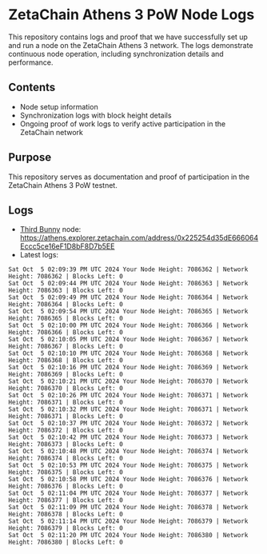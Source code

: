 # ZetaChain Athens 3 PoW Node Logs
This repository contains logs and proof that we have successfully set up and run a node on the ZetaChain Athens 3 network. The logs demonstrate continuous node operation, including synchronization details and performance.

## Contents
- Node setup information
- Synchronization logs with block height details
- Ongoing proof of work logs to verify active participation in the ZetaChain network

## Purpose
This repository serves as documentation and proof of participation in the ZetaChain Athens 3 PoW testnet.

## Logs

- [Third Bunny](https://thirdbunny.xyz/) node: https://athens.explorer.zetachain.com/address/0x225254d35dE666064Eccc5ce16eF1D8bF8D7b5EE
- Latest logs:
```
Sat Oct  5 02:09:39 PM UTC 2024 Your Node Height: 7086362 | Network Height: 7086362 | Blocks Left: 0
Sat Oct  5 02:09:44 PM UTC 2024 Your Node Height: 7086363 | Network Height: 7086363 | Blocks Left: 0
Sat Oct  5 02:09:49 PM UTC 2024 Your Node Height: 7086364 | Network Height: 7086364 | Blocks Left: 0
Sat Oct  5 02:09:54 PM UTC 2024 Your Node Height: 7086365 | Network Height: 7086365 | Blocks Left: 0
Sat Oct  5 02:10:00 PM UTC 2024 Your Node Height: 7086366 | Network Height: 7086366 | Blocks Left: 0
Sat Oct  5 02:10:05 PM UTC 2024 Your Node Height: 7086367 | Network Height: 7086367 | Blocks Left: 0
Sat Oct  5 02:10:10 PM UTC 2024 Your Node Height: 7086368 | Network Height: 7086368 | Blocks Left: 0
Sat Oct  5 02:10:16 PM UTC 2024 Your Node Height: 7086369 | Network Height: 7086369 | Blocks Left: 0
Sat Oct  5 02:10:21 PM UTC 2024 Your Node Height: 7086370 | Network Height: 7086370 | Blocks Left: 0
Sat Oct  5 02:10:26 PM UTC 2024 Your Node Height: 7086371 | Network Height: 7086371 | Blocks Left: 0
Sat Oct  5 02:10:32 PM UTC 2024 Your Node Height: 7086371 | Network Height: 7086371 | Blocks Left: 0
Sat Oct  5 02:10:37 PM UTC 2024 Your Node Height: 7086372 | Network Height: 7086372 | Blocks Left: 0
Sat Oct  5 02:10:42 PM UTC 2024 Your Node Height: 7086373 | Network Height: 7086373 | Blocks Left: 0
Sat Oct  5 02:10:48 PM UTC 2024 Your Node Height: 7086374 | Network Height: 7086374 | Blocks Left: 0
Sat Oct  5 02:10:53 PM UTC 2024 Your Node Height: 7086375 | Network Height: 7086375 | Blocks Left: 0
Sat Oct  5 02:10:58 PM UTC 2024 Your Node Height: 7086376 | Network Height: 7086376 | Blocks Left: 0
Sat Oct  5 02:11:04 PM UTC 2024 Your Node Height: 7086377 | Network Height: 7086377 | Blocks Left: 0
Sat Oct  5 02:11:09 PM UTC 2024 Your Node Height: 7086378 | Network Height: 7086378 | Blocks Left: 0
Sat Oct  5 02:11:14 PM UTC 2024 Your Node Height: 7086379 | Network Height: 7086379 | Blocks Left: 0
Sat Oct  5 02:11:20 PM UTC 2024 Your Node Height: 7086380 | Network Height: 7086380 | Blocks Left: 0
```
